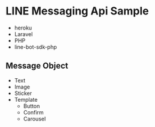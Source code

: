 # LINE Messaging Api Sample

- heroku
- Laravel
- PHP
- line-bot-sdk-php

## Message Object

- Text
- Image
- Sticker
- Template
    - Button
    - Confirm
    - Carousel